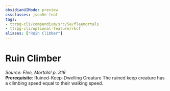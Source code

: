 ```yaml
---
obsidianUIMode: preview
cssclasses: json5e-feat
tags:
- ttrpg-cli/compendium/src/5e/fleemortals
- ttrpg-cli/optional-feature/rkcf
aliases: ["Ruin Climber"]
---
```

# Ruin Climber
*Source: Flee, Mortals! p. 319*  
**Prerequisite**: Ruined-Keep-Dwelling Creature
The ruined keep creature has a climbing speed equal to their walking speed.
